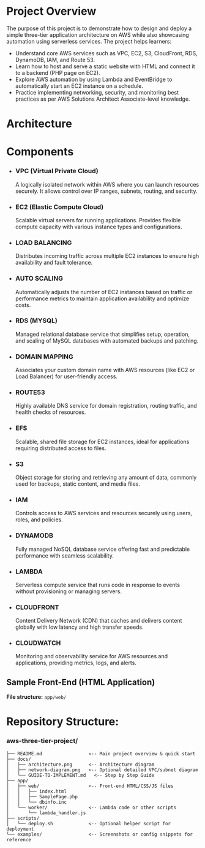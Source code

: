 # Project Overview 

The purpose of this project is to demonstrate how to design and deploy a simple three-tier application architecture on AWS while also showcasing automation using serverless services. The project helps learners:
- Understand core AWS services such as VPC, EC2, S3, CloudFront, RDS, DynamoDB, IAM, and Route 53.
- Learn how to host and serve a static website with HTML and connect it to a backend (PHP page on EC2).
- Explore AWS automation by using Lambda and EventBridge to automatically start an EC2 instance on a schedule.
- Practice implementing networking, security, and monitoring best practices as per AWS Solutions Architect Associate-level knowledge.

# Architecture


# Components 
- ### VPC (Virtual Private Cloud)
  A logically isolated network within AWS where you can launch resources securely. It allows control over IP ranges, subnets, routing, and security.
- ### EC2 (Elastic Compute Cloud)
  Scalable virtual servers for running applications. Provides flexible compute capacity with various instance types and configurations.
- ### LOAD BALANCING
  Distributes incoming traffic across multiple EC2 instances to ensure high availability and fault tolerance.
- ### AUTO SCALING
  Automatically adjusts the number of EC2 instances based on traffic or performance metrics to maintain application availability and optimize costs.
- ### RDS (MYSQL)
  Managed relational database service that simplifies setup, operation, and scaling of MySQL databases with automated backups and patching.
- ### DOMAIN MAPPING
  Associates your custom domain name with AWS resources (like EC2 or Load Balancer) for user-friendly access.
- ### ROUTE53
  Highly available DNS service for domain registration, routing traffic, and health checks of resources.
- ### EFS
  Scalable, shared file storage for EC2 instances, ideal for applications requiring distributed access to files.
- ### S3
  Object storage for storing and retrieving any amount of data, commonly used for backups, static content, and media files.
- ### IAM
  Controls access to AWS services and resources securely using users, roles, and policies.
- ### DYNAMODB
  Fully managed NoSQL database service offering fast and predictable performance with seamless scalability.
- ### LAMBDA
  Serverless compute service that runs code in response to events without provisioning or managing servers.
- ### CLOUDFRONT
  Content Delivery Network (CDN) that caches and delivers content globally with low latency and high transfer speeds.
- ### CLOUDWATCH
  Monitoring and observability service for AWS resources and applications, providing metrics, logs, and alerts.


## Sample Front-End (HTML Application)

**File structure:** `app/web/`


# Repository Structure:

### aws-three-tier-project/
```
├── README.md                 <-- Main project overview & quick start
├── docs/
│   ├── architecture.png      <-- Architecture diagram
│   ├── network-diagram.png   <-- Optional detailed VPC/subnet diagram
│   └── GUIDE-TO-IMPLEMENT.md   <-- Step by Step Guide
├── app/
│   ├── web/                  <-- Front-end HTML/CSS/JS files
│   │   ├── index.html
│   │   ├── SamplePage.php
│   │   └── dbinfo.inc
│   └── worker/               <-- Lambda code or other scripts
│       └── lambda_handler.js
├── scripts/
│   └── deploy.sh             <-- Optional helper script for deployment
└── examples/                 <-- Screenshots or config snippets for reference
```
